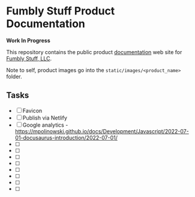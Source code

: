 # Fumbly Stuff Product Documentation

**Work In Progress**

This repository contains the public product [documentation](https://docs.fumblydiddle.com) web site for [Fumbly Stuff, LLC](https://fumblystuff.com).

Note to self, product images go into the `static/images/<product_name>` folder.

## Tasks

- [ ] Favicon
- [ ] Publish via Netlify
- [ ] Google analytics - https://mpolinowski.github.io/docs/Development/Javascript/2022-07-01-docusaurus-introduction/2022-07-01/
- [ ] 
- [ ] 
- [ ] 
- [ ] 
- [ ] 
- [ ] 
- [ ] 
- [ ] 